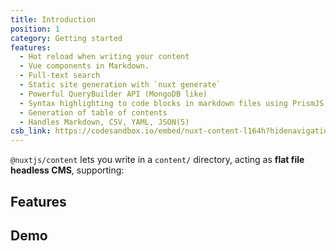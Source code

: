 ```yaml
---
title: Introduction
position: 1
category: Getting started
features:
  - Hot reload when writing your content
  - Vue components in Markdown.
  - Full-text search
  - Static site generation with `nuxt generate`
  - Powerful QueryBuilder API (MongoDB like)
  - Syntax highlighting to code blocks in markdown files using PrismJS.
  - Generation of table of contents
  - Handles Markdown, CSV, YAML, JSON(5)
csb_link: https://codesandbox.io/embed/nuxt-content-l164h?hidenavigation=1&theme=dark
---
```


`@nuxtjs/content` lets you write in a `content/` directory, acting as **flat file headless CMS**, supporting:

## Features

<BaseList :items="features"></BaseList>

## Demo

<code-sandbox :src="csb_link"></code-sandbox>
